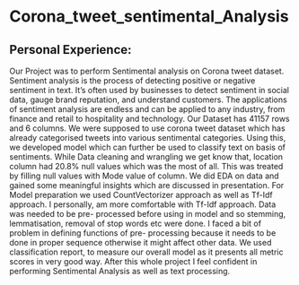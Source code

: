 # Corona_tweet_sentimental_Analysis

## Personal Experience: 

Our Project was to perform Sentimental analysis on Corona tweet dataset. Sentiment analysis is the process of detecting positive or negative sentiment in text. It’s often used by businesses to detect sentiment in social data, gauge brand reputation, and understand customers. The applications of sentiment analysis are endless and can be applied to any industry, from finance and retail to hospitality and technology.
Our Dataset has 41157 rows and 6 columns. We were supposed to use corona tweet dataset which has already categorised tweets into various sentimental categories. Using this, we developed model which can further be used to classify text on basis of sentiments. While Data cleaning and wrangling we get know that, location column had 20.8% null values which was the most of all. This was treated by filling null values with Mode value of column. We did EDA on data and gained some meaningful insights which are discussed in presentation. For Model preparation we used CountVectorizer approach as well as Tf-Idf approach. I personally, am more comfortable with Tf-Idf approach. Data was needed to be pre- processed before using in model and so stemming, lemmatisation, removal of stop words etc were done. I faced a bit of problem in defining functions of pre- processing because it needs to be done in proper sequence otherwise it might affect other data. We used classification report, to measure our overall model as it presents all metric scores in very good way. After this whole project I feel confident in performing Sentimental Analysis as well as text processing.
